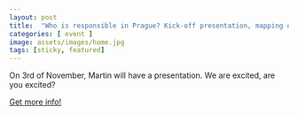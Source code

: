 ```yaml
---
layout: post
title:  "Who is responsible in Prague? Kick-off presentation, mapping efforts towards Responsible AI in Prague."
categories: [ event ]
image: assets/images/home.jpg
tags: [sticky, featured]
---
```



On 3rd of November, Martin will have a presentation. We are excited, are you excited? 

[Get more info!](https://cs.felk.cvut.cz/en/news/detail/1735)





